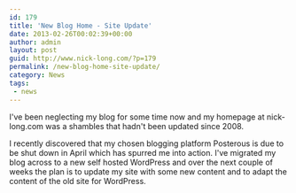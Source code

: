 ```yaml
---
id: 179
title: 'New Blog Home - Site Update'
date: 2013-02-26T00:02:39+00:00
author: admin
layout: post
guid: http://www.nick-long.com/?p=179
permalink: /new-blog-home-site-update/
category: News
tags:
 - news
---
```

I've been neglecting my blog for some time now and my homepage at nick-long.com was a shambles that hadn't been updated since 2008.

I recently discovered that my chosen blogging platform Posterous is due to be shut down in April which has spurred me into action. I've migrated my blog across to a new self hosted WordPress and over the next couple of weeks the plan is to update my site with some new content and to adapt the content of the old site for WordPress.